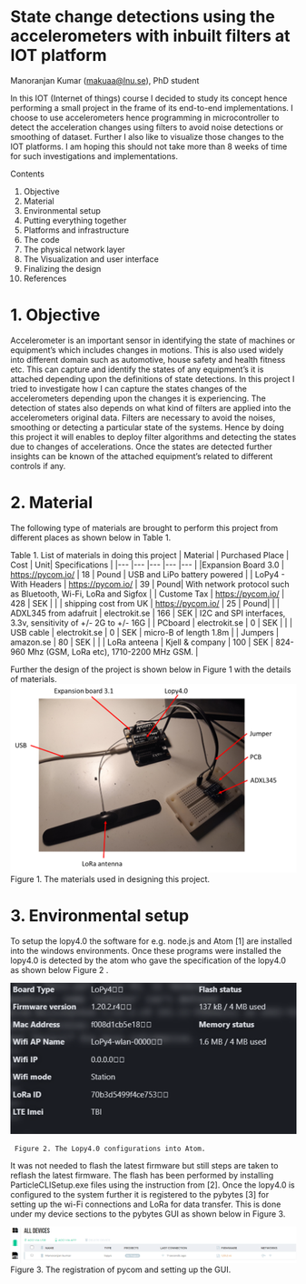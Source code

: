 # State change detections using the accelerometers with inbuilt filters at IOT platform
Manoranjan Kumar (makuaa@lnu.se),
PhD student

In this IOT (Internet of things) course I decided to study its concept hence performing a small project in the frame of its end-to-end implementations. I choose to use accelerometers hence programming in microcontroller to detect the acceleration changes using filters to avoid noise detections or smoothing of dataset. Further I also like to visualize those changes to the IOT platforms. I am hoping this should not take more than 8 weeks of time for such investigations and implementations.

Contents
1.	Objective	
2.	Material	
3.	Environmental setup	
4.	Putting everything together	
5.	Platforms and infrastructure	
6.	The code	
7.	The physical network layer	
8.	The Visualization and user interface	
9.	Finalizing the design	
10.	References	

# 1.	Objective

Accelerometer is an important sensor in identifying the state of machines or equipment’s which includes changes in motions. This is also used widely into different domain such as automotive, house safety and health fitness etc. This can capture and identify the states of any equipment’s it is attached depending upon the definitions of state detections. In this project I tried to investigate how I can capture the states changes of the accelerometers depending upon the changes it is experiencing.  The detection of states also depends on what kind of filters are applied into the accelerometers original data. Filters are necessary to avoid the noises, smoothing or detecting a particular state of the systems. Hence by doing this project it will enables to deploy filter algorithms and detecting the states due to changes of accelerations. Once the states are detected further insights can be known of the attached equipment’s related to different controls if any.
# 2.	Material
The following type of materials are brought to perform this project from different places as shown below in Table 1. 

Table 1. List of materials in doing this project
|  Material 	            |  Purchased Place 	  |  Cost |   Unit|  Specifications 	                                                |
|---	|---	|---	|---	|---	|
|Expansion Board 3.0	    | https://pycom.io/	  |  18	  | Pound | USB and LiPo battery powered	                                    |
|  LoPy4 - With Headers  	| https://pycom.io/ 	|  39 	|  Pound|  With network protocol such as Bluetooth, Wi-Fi, LoRa and Sigfox 	|
|  Custome Tax 	          | https://pycom.io/   |  428 	|  SEK 	|   	                                                              |
|  shipping cost from UK 	| https://pycom.io/   |   25	|  Pound|   	                                                              |
|  ADXL345 from adafruit 	|  electrokit.se 	    |  166 	|  SEK 	| I2C and SPI interfaces, 3.3v, sensitivity of +/- 2G to +/- 16G  	|
|  PCboard	              |  electrokit.se 	    |  0 	  |  SEK 	| 	                                                                |
|  USB cable 	            |  electrokit.se 	    |  0 	  |  SEK 	| micro-B of length 1.8m  	                                        |
|  Jumpers 	              |  amazon.se 	        |  80 	|  SEK 	|  	                                                                |
|  LoRa anteena 	        |  Kjell & company 	  |  100 	|  SEK 	| 824-960 Mhz (GSM, LoRa etc), 1710-2200 MHz GSM. 	                |

Further the design of the project is shown below in Figure 1 with the details of materials.
![figure1](https://raw.githubusercontent.com/manoranjan9991/4DV119-IOT/main/NewFolder/fig1.png) 
      Figure 1. The materials used in designing this project.
# 3.	Environmental setup

To setup the lopy4.0 the software for e.g. node.js and Atom [1] are installed into the windows environments. Once these programs were installed the lopy4.0 is detected by the atom who gave the specification of the lopy4.0 as shown below Figure 2 .

![figure2](https://raw.githubusercontent.com/manoranjan9991/4DV119-IOT/main/NewFolder/fig2.png) 

     Figure 2. The Lopy4.0 configurations into Atom.
It was not needed to flash the latest firmware but still steps are taken to reflash the latest firmware. The flash has been performed by installing ParticleCLISetup.exe files using the instruction from [2]. Once the lopy4.0 is configured to the system further it is registered to the pybytes [3] for setting up the wi-Fi connections and LoRa for data transfer. This is done under my device sections to the pybytes GUI as shown below in Figure 3.

![figure3](https://raw.githubusercontent.com/manoranjan9991/4DV119-IOT/main/NewFolder/fig3.png)
Figure 3. The registration of pycom and setting up the GUI.
